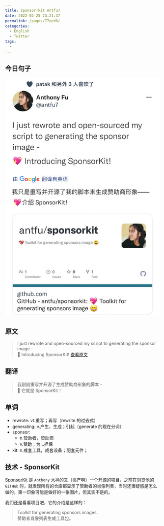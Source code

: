 ```yaml
---
title: sponsor-kit Antfu7
date: 2022-02-25 23:21:37
permalink: /pages/77eed6/
categories:
  - English
  - Twitter
tags:
  -
---
```


## 今日句子

![今日Twitter](./images/sponsor-kit.jpg)

## 原文

> I just rewrote and open-sourced my script to generating the sponsor image - <br/>
> 💖 Introducing SponsorKit!
> [查看原文](https://twitter.com/antfu7/status/1496895140648349696)

## 翻译

> 我刚刚重写并开源了生成赞助商形象的脚本 - <br/>
> 💖 它就是 SponsorKit！

## 单词

- rewrote: vt.重写；再写（rewrite 的过去式）
- generating: v.产生，生成；引起（generate 的现在分词）
- sponsor:
  - n.赞助者，赞助商
  - v.赞助；为...担保
- kit: n.成套工具，成套设备；配套元件；

## 技术 - SponsorKit

[SponsorKit](https://github.com/antfu/sponsorkit) 是 `Anthony` 大神的又（高产啊）一个开源的项目，之前在浏览他的 `GitHub` 时，就发现所有的仓库都显示了赞助者的肖像列表，当时还很疑惑是怎么做的，第一印象可能是做好的一张图片，但其实不是的。

我们还是看看项目吧，它的介绍是这样的：

> Toolkit for generating sponsors images.<br/>
> 赞助者肖像列表生成工具包。
